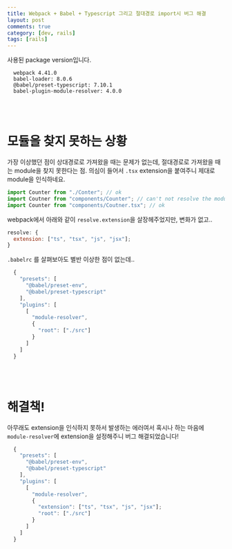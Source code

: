 ```yaml
---
title: Webpack + Babel + Typescript 그리고 절대경로 import시 버그 해결
layout: post
comments: true
category: [dev, rails]
tags: [rails]
---
```


<!--more-->

사용된 package version입니다.

```
  webpack 4.41.0
  babel-loader: 8.0.6
  @babel/preset-typescript: 7.10.1
  babel-plugin-module-resolver: 4.0.0
```

<br/>
<br/>

# 모듈을 찾지 못하는 상황

가장 이상했던 점이 상대경로로 가져왔을 때는 문제가 없는데, 절대경로로 가져왔을 때는 module을 찾지 못한다는 점.
의심이 들어서 `.tsx` extension을 붙여주니 제대로 module을 인식하네요.

```javascript
import Counter from "./Conter"; // ok
import Coutner from "components/Counter"; // can't not resolve the module
import Counter from "components/Coutner.tsx"; // ok
```

webpack에서 아래와 같이 `resolve.extension`을 살장헤주었지만, 변화가 없고..

```js
resolve: {
  extension: ["ts", "tsx", "js", "jsx"];
}
```

`.babelrc` 를 살펴보아도 별반 이상한 점이 없는데..

```js
  {
    "presets": [
      "@babel/preset-env",
      "@babel/preset-typescript"
    ],
    "plugins": [
      [
        "module-resolver",
        {
          "root": ["./src"]
        }
      ]
    ]
  }
```

<br/>
<br/>

# 해결책!

아무래도 extension을 인식하지 못하서 발생하는 에러여서 혹시나 하는 마음에 `module-resolver`에 extension을 설정해주니 버그 해결되었습니다!

```js
  {
    "presets": [
      "@babel/preset-env",
      "@babel/preset-typescript"
    ],
    "plugins": [
      [
        "module-resolver",
        {
          "extension": ["ts", "tsx", "js", "jsx"];
          "root": ["./src"]
        }
      ]
    ]
  }

```

